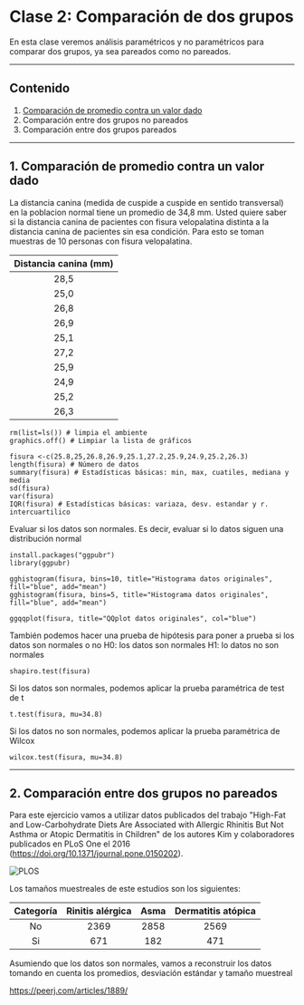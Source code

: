 # Clase 2: Comparación de dos grupos

En esta clase veremos análisis paramétricos y no paramétricos para comparar dos grupos, ya sea pareados como no pareados.

---

## Contenido

1. [Comparación de promedio contra un valor dado](https://github.com/BioCastaneda/Inverskin/edit/main/Clase_2.md#1-comparaci%C3%B3n-de-promedio-contra-un-valor-dado)
2. Comparación entre dos grupos no pareados
3. Comparación entre dos grupos pareados

---

## 1. Comparación de promedio contra un valor dado

La distancia canina (medida de cuspide a cuspide en sentido transversal) en la poblacion normal tiene un promedio de 34,8 mm. Usted quiere saber si la distancia canina de pacientes con fisura velopalatina distinta a la
distancia canina de pacientes sin esa condición. Para esto se toman muestras de 10 personas con fisura velopalatina.

| Distancia canina (mm) | 
| :---: |
| 28,5 | 
| 25,0 | 
| 26,8 | 
| 26,9 | 
| 25,1 | 
| 27,2 | 
| 25,9 | 
| 24,9 | 
| 25,2 | 
| 26,3 | 
```
rm(list=ls()) # limpia el ambiente
graphics.off() # Limpiar la lista de gráficos

fisura <-c(25.8,25,26.8,26.9,25.1,27.2,25.9,24.9,25.2,26.3)
length(fisura) # Número de datos
summary(fisura) # Estadísticas básicas: min, max, cuatiles, mediana y media 
sd(fisura)
var(fisura)
IQR(fisura) # Estadísticas básicas: variaza, desv. estandar y r. intercuartilico
```

Evaluar si los datos son normales. Es decir, evaluar si lo datos siguen una distribución normal
```
install.packages("ggpubr")
library(ggpubr)

gghistogram(fisura, bins=10, title="Histograma datos originales", fill="blue", add="mean")
gghistogram(fisura, bins=5, title="Histograma datos originales", fill="blue", add="mean")

ggqqplot(fisura, title="QQplot datos originales", col="blue")
```
También podemos hacer una prueba de hipótesis para poner a prueba si los datos son normales o no
H0: los datos son normales
H1: lo datos no son normales
```
shapiro.test(fisura)
```
Si los datos son normales, podemos aplicar la prueba paramétrica de test de t
```
t.test(fisura, mu=34.8)
```
Si los datos no son normales, podemos aplicar la prueba paramétrica de Wilcox
```
wilcox.test(fisura, mu=34.8)
```

---

## 2. Comparación entre dos grupos no pareados

Para este ejercicio vamos a utilizar datos publicados del trabajo "High-Fat and Low-Carbohydrate Diets Are Associated with Allergic Rhinitis But Not Asthma or Atopic Dermatitis in Children"
de los autores Kim y colaboradores publicados en PLoS One el 2016 (https://doi.org/10.1371/journal.pone.0150202).

![PLOS](https://github.com/BioCastaneda/Inverskin/blob/main/archivos/pone.0150202.t002.png)

Los tamaños muestreales de este estudios son los siguientes:

| Categoría | Rinitis alérgica | Asma | Dermatitis atópica |
| :-------: | :---: | :---: |:---: |
| No | 2369 | 2858 | 2569 | 
| Si | 671 | 182 | 471 |

Asumiendo que los datos son normales, vamos a reconstruir los datos tomando en cuenta los promedios, desviación estándar y tamaño muestreal

https://peerj.com/articles/1889/



















